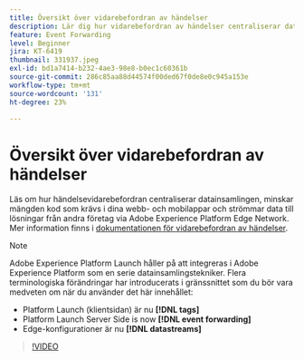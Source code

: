```yaml
---
title: Översikt över vidarebefordran av händelser
description: Lär dig hur vidarebefordran av händelser centraliserar datainsamlingen, minskar mängden kod som krävs i dina webb- och mobila appar och strömmar data till lösningar utanför Adobe via Adobe Experience Platform Edge Network.
feature: Event Forwarding
level: Beginner
jira: KT-6419
thumbnail: 331937.jpeg
exl-id: bd1a7414-b232-4ae3-98e8-b0ec1c60361b
source-git-commit: 286c85aa88d44574f00ded67f0de8e0c945a153e
workflow-type: tm+mt
source-wordcount: '131'
ht-degree: 23%

---
```


# Översikt över vidarebefordran av händelser

Läs om hur händelsevidarebefordran centraliserar datainsamlingen, minskar mängden kod som krävs i dina webb- och mobilappar och strömmar data till lösningar från andra företag via Adobe Experience Platform Edge Network. Mer information finns i [dokumentationen för vidarebefordran av händelser](https://experienceleague.adobe.com/docs/experience-platform/tags/event-forwarding/overview.html).

>[!NOTE]
>
>Adobe Experience Platform Launch håller på att integreras i Adobe Experience Platform som en serie datainsamlingstekniker. Flera terminologiska förändringar har introducerats i gränssnittet som du bör vara medveten om när du använder det här innehållet:
>
> * Platform Launch (klientsidan) är nu **[!DNL tags]**
> * Platform Launch Server Side is now **[!DNL event forwarding]**
> * Edge-konfigurationer är nu **[!DNL datastreams]**

>[!VIDEO](https://video.tv.adobe.com/v/331937?learn=on&enablevpops)
